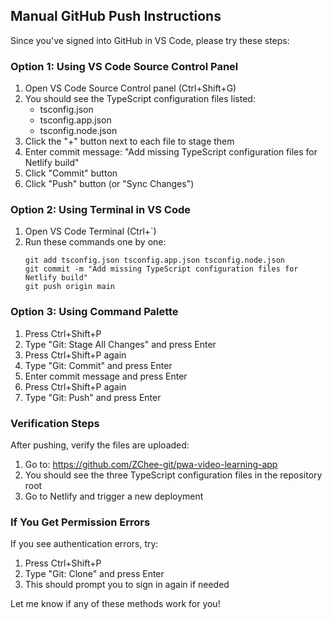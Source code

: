 ## Manual GitHub Push Instructions

Since you've signed into GitHub in VS Code, please try these steps:

### Option 1: Using VS Code Source Control Panel
1. Open VS Code Source Control panel (Ctrl+Shift+G)
2. You should see the TypeScript configuration files listed:
   - tsconfig.json
   - tsconfig.app.json
   - tsconfig.node.json
3. Click the "+" button next to each file to stage them
4. Enter commit message: "Add missing TypeScript configuration files for Netlify build"
5. Click "Commit" button
6. Click "Push" button (or "Sync Changes")

### Option 2: Using Terminal in VS Code
1. Open VS Code Terminal (Ctrl+`)
2. Run these commands one by one:
   ```
   git add tsconfig.json tsconfig.app.json tsconfig.node.json
   git commit -m "Add missing TypeScript configuration files for Netlify build"
   git push origin main
   ```

### Option 3: Using Command Palette
1. Press Ctrl+Shift+P
2. Type "Git: Stage All Changes" and press Enter
3. Press Ctrl+Shift+P again
4. Type "Git: Commit" and press Enter
5. Enter commit message and press Enter
6. Press Ctrl+Shift+P again
7. Type "Git: Push" and press Enter

### Verification Steps
After pushing, verify the files are uploaded:
1. Go to: https://github.com/ZChee-git/pwa-video-learning-app
2. You should see the three TypeScript configuration files in the repository root
3. Go to Netlify and trigger a new deployment

### If You Get Permission Errors
If you see authentication errors, try:
1. Press Ctrl+Shift+P
2. Type "Git: Clone" and press Enter
3. This should prompt you to sign in again if needed

Let me know if any of these methods work for you!
